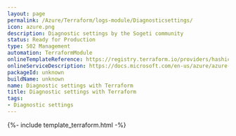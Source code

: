 ```yaml
---
layout: page
permalink: /Azure/Terraform/logs-module/Diagnosticsettings/
icon: azure.png 
description: Diagnostic settings by the Sogeti community
status: Ready for Production
type: S02 Management
automation: TerraformModule
onlineTemplateReference: https://registry.terraform.io/providers/hashicorp/azurerm/latest/docs/resources/monitor_diagnostic_setting
onlineServiceDescription: https://docs.microsoft.com/en-us/azure/azure-monitor/essentials/diagnostic-settings?tabs=CMD
packageId: unknown
buildName: unknown
name: Diagnostic settings with Terraform
title: Diagnostic settings with Terraform
tags:
- Diagnostic settings
---
```


{%- include template_terraform.html -%}